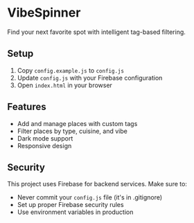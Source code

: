 # VibeSpinner

Find your next favorite spot with intelligent tag-based filtering.

## Setup

1. Copy `config.example.js` to `config.js`
2. Update `config.js` with your Firebase configuration
3. Open `index.html` in your browser

## Features

- Add and manage places with custom tags
- Filter places by type, cuisine, and vibe
- Dark mode support
- Responsive design

## Security

This project uses Firebase for backend services. Make sure to:
- Never commit your `config.js` file (it's in .gitignore)
- Set up proper Firebase security rules
- Use environment variables in production
